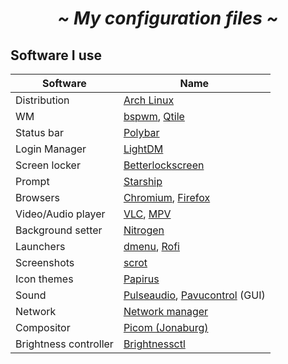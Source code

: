  <!-- HEADERS -->
 <h1 align="center">
  <b> 
   <i>
    ~ My configuration files ~
   </i>
  </b>
</h1>
 
## Software I use
|Software		| Name                                                                                                 					                                         |
|-----------------------|---------------------------------------------------------------------------------------------------------------------------------------|
| Distribution		| [Arch Linux](https://arcolinux.com/)													                                                                                             |
| WM			| [bspwm](https://wiki.archlinux.org/title/Bspwm), [Qtile](https://wiki.archlinux.org/title/Qtile)														                                         |
| Status bar		| [Polybar](https://github.com/polybar/polybar)				                                               							                                         |
| Login Manager		| [LightDM](https://wiki.archlinux.org/title/LightDM)										                                                	                               |
| Screen locker		| [Betterlockscreen](https://github.com/betterlockscreen/betterlockscreen)								                                                             |
| Prompt		| [Starship](https://starship.rs/)										                                                                          			                             |
| Browsers		| [Chromium](https://www.chromium.org/chromium-projects/), [Firefox](https://www.mozilla.org/en-US/firefox/new/)		                                  |
| Video/Audio player	| [VLC](https://www.videolan.org/vlc/), [MPV](https://wiki.archlinux.org/title/Mpv)							               					                             |
| Background setter	| [Nitrogen](https://wiki.archlinux.org/title/Nitrogen)											                                                                          |
| Launchers		| [dmenu](https://tools.suckless.org/dmenu/), [Rofi](https://wiki.archlinux.org/title/Rofi)                                                        |
| Screenshots		| [scrot](https://github.com/resurrecting-open-source-projects/scrot)                                                                            |
| Icon themes		| [Papirus](https://github.com/PapirusDevelopmentTeam/papirus-icon-theme)     	                                                                  |
| Sound			| [Pulseaudio](https://wiki.archlinux.org/title/PulseAudio), [Pavucontrol](https://github.com/pulseaudio/pavucontrol) (GUI)		                         |
| Network		| [Network manager](https://wiki.archlinux.org/title/NetworkManager)									                                                                        |
| Compositor		| [Picom (Jonaburg)](https://github.com/jonaburg/picom) 											                                                                               |
|Brightness controller  | [Brightnessctl](https://github.com/Hummer12007/brightnessctl)                                                                         |
